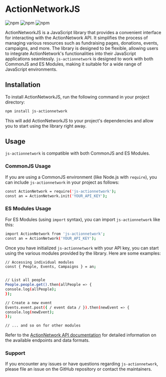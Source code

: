# ActionNetworkJS
![npm](https://img.shields.io/npm/dw/js-actionnetwork)
![npm](https://img.shields.io/npm/dm/js-actionnetwork)
![npm](https://img.shields.io/npm/dy/js-actionnetwork)

ActionNetworkJS is a JavaScript library that provides a convenient interface for interacting with the ActionNetwork API. It simplifies the process of managing various resources such as fundraising pages, donations, events, campaigns, and more. The library is designed to be flexible, allowing users to integrate ActionNetwork's functionalities into their JavaScript applications seamlessly. `js-actionnetwork` is designed to work with both CommonJS and ES Modules, making it suitable for a wide range of JavaScript environments.

## Installation

To install ActionNetworkJS, run the following command in your project directory:
```sh
npm install js-actionnetwork
```

This will add ActionNetworkJS to your project's dependencies and allow you to start using the library right away.

## Usage

`js-actionnetwork` is compatible with both CommonJS and ES Modules.

### CommonJS Usage

If you are using a CommonJS environment (like Node.js with `require`), you can include `js-actionnetwork` in your project as follows:

```sh
const ActionNetwork = require('js-actionnetwork');
const an = ActionNetwork.init('YOUR_API_KEY');
```

### ES Modules Usage

For ES Modules (using `import` syntax), you can import `js-actionnetwork` like this:

```sh
import ActionNetwork from 'js-actionnetwork';
const an = ActionNetwork('YOUR_API_KEY');
```

Once you have initialized `js-actionnetwork` with your API key, you can start using the various modules provided by the library. Here are some examples:

```sh
// Accessing individual modules
const { People, Events, Campaigns } = an;


// List all people
People.people.get().then(allPeople => {
console.log(allPeople);
});

// Create a new event
Events.event.post({ / event data / }).then(newEvent => {
console.log(newEvent);
});

// ... and so on for other modules
```

Refer to the [ActionNetwork API documentation](https://actionnetwork.org/docs) for detailed information on the available endpoints and data formats.

### Support

If you encounter any issues or have questions regarding `js-actionnetwork`, please file an issue on the GitHub repository or contact the maintainers.